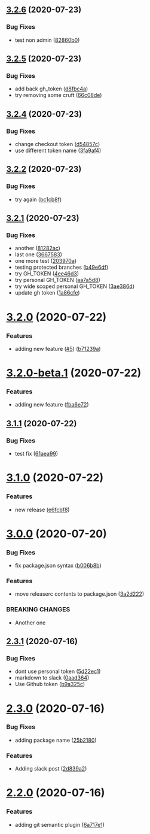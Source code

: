 ## [3.2.6](https://github.com/blockstackpbc/gh-actions-example/compare/v3.2.5...v3.2.6) (2020-07-23)


### Bug Fixes

* test non admin ([82860b0](https://github.com/blockstackpbc/gh-actions-example/commit/82860b09f364bfad1c1ab87c5f106503ab6292b5))

## [3.2.5](https://github.com/blockstackpbc/gh-actions-example/compare/v3.2.4...v3.2.5) (2020-07-23)


### Bug Fixes

* add back gh_token ([d8fbc4a](https://github.com/blockstackpbc/gh-actions-example/commit/d8fbc4a0fd271aedb41778bfdbbdcbaa08d843c4))
* try removing some cruft ([66c08de](https://github.com/blockstackpbc/gh-actions-example/commit/66c08de365c2eacad647ae42b790ba2eea1da6f9))

## [3.2.4](https://github.com/blockstackpbc/gh-actions-example/compare/v3.2.3...v3.2.4) (2020-07-23)


### Bug Fixes

* change checkout token ([d54857c](https://github.com/blockstackpbc/gh-actions-example/commit/d54857c77799784b4f1b5626ccc1f9bc1cda620a))
* use different token name ([3fa9af4](https://github.com/blockstackpbc/gh-actions-example/commit/3fa9af438318384c80f20f88a15a424adff3ede6))

## [3.2.2](https://github.com/blockstackpbc/gh-actions-example/compare/v3.2.1...v3.2.2) (2020-07-23)


### Bug Fixes

* try again ([bc1cb8f](https://github.com/blockstackpbc/gh-actions-example/commit/bc1cb8fcc85a2a387a16d36a0c507556b2bd7077))

## [3.2.1](https://github.com/blockstackpbc/gh-actions-example/compare/v3.2.0...v3.2.1) (2020-07-23)


### Bug Fixes

* another ([81282ac](https://github.com/blockstackpbc/gh-actions-example/commit/81282acd5e7a1ddff74941035e33ab313e471591))
* last one ([3667583](https://github.com/blockstackpbc/gh-actions-example/commit/3667583d167b71efac0bda8a49626146ca59cc6f))
* one more test ([203970a](https://github.com/blockstackpbc/gh-actions-example/commit/203970a8d6989d1ea168736cc63755a47a1bf551))
* testing protected branches ([b49e6df](https://github.com/blockstackpbc/gh-actions-example/commit/b49e6df2b2a4ffa8998ad9e837ade4f1a69008f7))
* try GH_TOKEN ([4ee46d3](https://github.com/blockstackpbc/gh-actions-example/commit/4ee46d334876d705fb6b2ca0d5b4fa2a29966120))
* try personal GH_TOKEN ([aa7a5d8](https://github.com/blockstackpbc/gh-actions-example/commit/aa7a5d8deb0cbf429ffe2167ccec96f76766e1b6))
* try wide scoped personal GH_TOKEN ([3ae386d](https://github.com/blockstackpbc/gh-actions-example/commit/3ae386dd272ef7a4240171ce8dcb05aa352441c1))
* update gh token ([1a86cfe](https://github.com/blockstackpbc/gh-actions-example/commit/1a86cfe40cb065fdfe8d5fbba4e846cc32ae7fdc))

# [3.2.0](https://github.com/blockstackpbc/gh-actions-example/compare/v3.1.1...v3.2.0) (2020-07-22)


### Features

* adding new feature ([#5](https://github.com/blockstackpbc/gh-actions-example/issues/5)) ([b71239a](https://github.com/blockstackpbc/gh-actions-example/commit/b71239aa4835914d1f8f0edc9d0d79be0cc27d0f))

# [3.2.0-beta.1](https://github.com/blockstackpbc/gh-actions-example/compare/v3.1.1...v3.2.0-beta.1) (2020-07-22)


### Features

* adding new feature ([fba6e72](https://github.com/blockstackpbc/gh-actions-example/commit/fba6e72791c7d1ad2c311025e4ccd8a3917ee2a7))

## [3.1.1](https://github.com/blockstackpbc/gh-actions-example/compare/v3.1.0...v3.1.1) (2020-07-22)


### Bug Fixes

* test fix ([61aea99](https://github.com/blockstackpbc/gh-actions-example/commit/61aea99acfeddb67f420208bfd587c5c45110931))

# [3.1.0](https://github.com/blockstackpbc/gh-actions-example/compare/v3.0.0...v3.1.0) (2020-07-22)


### Features

* new release ([e6fcbf8](https://github.com/blockstackpbc/gh-actions-example/commit/e6fcbf8794d8f79066f2b1fc367fbf569896dd66))

# [3.0.0](https://github.com/blockstackpbc/gh-actions-example/compare/v2.3.1...v3.0.0) (2020-07-20)


### Bug Fixes

* fix package.json syntax ([b006b8b](https://github.com/blockstackpbc/gh-actions-example/commit/b006b8ba7cd7d9a85e06d7045a84a0ab17cb4021))


### Features

* move releaserc contents to package.json ([3a2d222](https://github.com/blockstackpbc/gh-actions-example/commit/3a2d222ee4ca21df39b82c11474bf0021491828e))


### BREAKING CHANGES

* Another one

## [2.3.1](https://github.com/blockstackpbc/gh-actions-test/compare/v2.3.0...v2.3.1) (2020-07-16)


### Bug Fixes

* dont use personal token ([5d22ec1](https://github.com/blockstackpbc/gh-actions-test/commit/5d22ec16b39ee7d20b0ebde80a99d2a9c5f3cf1e))
* markdown to slack ([0aad364](https://github.com/blockstackpbc/gh-actions-test/commit/0aad36453a80425375e2e53f91332e7e325b4fee))
* Use Github token ([b9a325c](https://github.com/blockstackpbc/gh-actions-test/commit/b9a325c938b9fa6eb4a0f4da1602e9c8c963487e))

# [2.3.0](https://github.com/blockstackpbc/gh-actions-test/compare/v2.2.0...v2.3.0) (2020-07-16)


### Bug Fixes

* adding package name ([25b2180](https://github.com/blockstackpbc/gh-actions-test/commit/25b2180cf0c837499209887fe5033f88c16e99d3))


### Features

* Adding slack post ([2d839a2](https://github.com/blockstackpbc/gh-actions-test/commit/2d839a2412629edf95bb77e11df006c48b3d12bd))

# [2.2.0](https://github.com/blockstackpbc/gh-actions-test/compare/v2.1.0...v2.2.0) (2020-07-16)


### Features

* adding git semantic plugin ([6a717e1](https://github.com/blockstackpbc/gh-actions-test/commit/6a717e1501964be6111d63ead83a30c639c5dd05))
